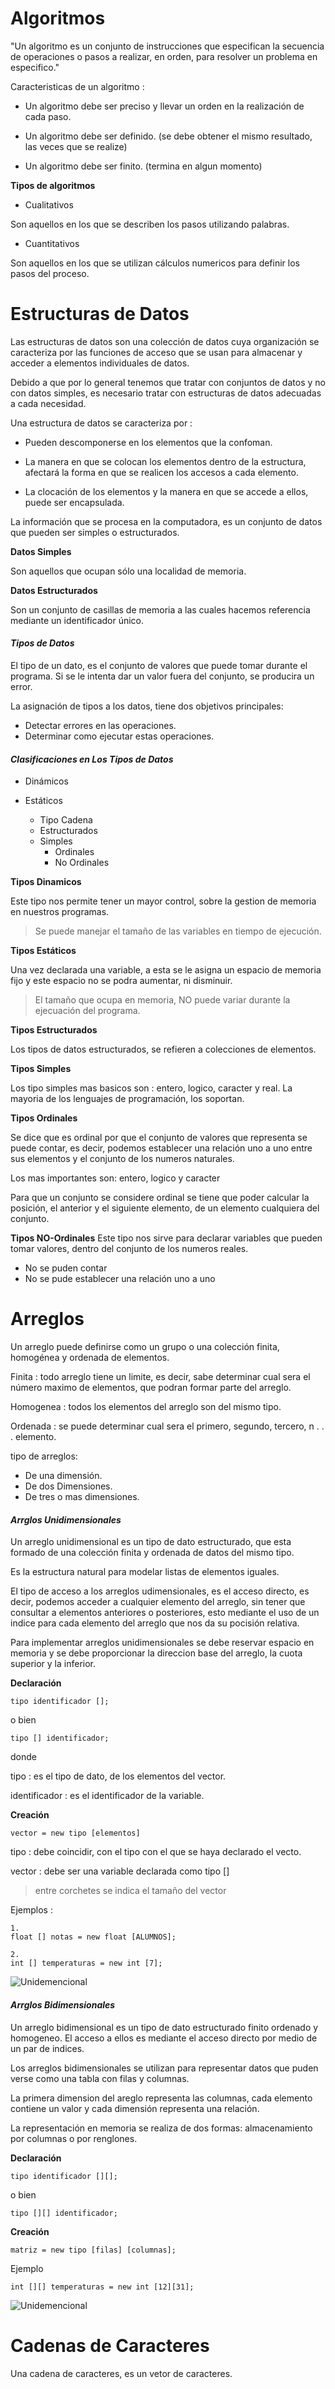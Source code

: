 # Algoritmos #

"Un algoritmo es un conjunto de instrucciones que especifican la secuencia de operaciones o pasos a realizar, en orden, para resolver un problema en especifico."

Caracteristicas de un algoritmo :

* Un algoritmo debe ser preciso y llevar un orden en la realización de cada paso.

* Un algoritmo debe ser definido.
(se debe obtener el mismo resultado, las veces que se realize)
* Un algoritmo debe ser finito. (termina en algun momento)


**Tipos de algoritmos**

* Cualitativos

Son aquellos en los que se describen los pasos utilizando palabras.

* Cuantitativos

Son aquellos en los que se utilizan cálculos numericos para definir los pasos del proceso.

# Estructuras de Datos #

Las estructuras de datos son una colección de datos cuya organización se caracteriza por las funciones de acceso que se usan para almacenar y acceder a elementos individuales de datos.

Debido a que por lo general tenemos que tratar con conjuntos de datos y no con datos simples, es necesario tratar con estructuras de datos adecuadas a cada necesidad.

Una estructura de datos se caracteriza por :

 - Pueden descomponerse en los elementos que la confoman.

*  La manera en que se colocan los elementos dentro de la estructura, afectará la forma en que se realicen los accesos a cada elemento.

* La clocación de los elementos y la manera en que se accede a ellos, puede ser encapsulada.

La información que se procesa en la computadora, es un conjunto de datos que pueden ser simples o estructurados.

 **Datos Simples**

 Son aquellos que ocupan sólo una localidad de memoria.

**Datos Estructurados**

 Son un conjunto de casillas de memoria a las cuales hacemos referencia mediante un identificador único.

#### **_Tipos de Datos_** ####

El tipo de un dato, es el conjunto de valores que puede tomar durante el programa. Si se le intenta dar un valor fuera del conjunto, se producira un error.

La asignación de tipos a los datos, tiene dos objetivos principales:

* Detectar errores en las operaciones.
* Determinar como ejecutar estas operaciones.

####  **_Clasificaciones en Los Tipos de Datos_** ####

* Dinámicos

* Estáticos
	* Tipo Cadena
	* Estructurados
	* Simples
		* Ordinales
		* No Ordinales

**Tipos Dinamicos**

Este tipo nos permite tener un mayor control, sobre la gestion de memoria en nuestros programas.

> Se puede manejar el tamaño de las variables en tiempo de ejecución.

**Tipos Estáticos**

Una vez declarada una variable, a esta se le asigna un espacio de memoria fijo y este espacio no se podra aumentar, ni disminuir.

> El tamaño que ocupa en memoria, NO puede variar durante la ejecuación del programa.

**Tipos Estructurados**

Los tipos de datos estructurados, se refieren a colecciones de elementos.

**Tipos Simples**

Los tipo simples mas basicos son : entero, logico, caracter y real. La mayoria de los lenguajes de programación, los soportan.

**Tipos Ordinales**

Se dice que es ordinal por que el conjunto de valores que representa se puede contar, es decir, podemos establecer una relación uno a uno entre sus elementos y el conjunto de los numeros naturales.

Los mas importantes son: entero, logico y caracter

Para que un conjunto se considere ordinal se tiene que poder calcular la posición, el anterior y el siguiente elemento, de un elemento cualquiera del conjunto.

**Tipos NO-Ordinales**
Este tipo nos sirve para declarar variables que pueden tomar valores, dentro del conjunto de los numeros reales.

 - No se puden contar
 - No se pude establecer una relación uno a uno

# Arreglos #

Un arreglo puede definirse como un grupo o una colección finita, homogénea y ordenada de elementos.

Finita : todo arreglo tiene un limite, es decir, sabe determinar cual sera el número maximo de elementos, que podran formar parte del arreglo.

Homogenea : todos los elementos del arreglo son del mismo tipo.

Ordenada : se puede determinar cual sera el primero, segundo, tercero, n . . . elemento.

tipo de arreglos:

- De una dimensión.
- De dos Dimensiones.
- De tres o mas dimensiones.

####  **_Arrglos Unidimensionales_** ####

Un arreglo unidimensional es un tipo de dato estructurado, que esta formado de una colección finita y ordenada de datos del mismo tipo.

Es la estructura natural para modelar listas de elementos iguales.

El tipo de acceso a los arreglos udimensionales, es el acceso directo, es decir, podemos acceder a cualquier elemento del arreglo, sin tener que consultar a elementos anteriores o posteriores, esto mediante el uso de un indice para cada elemento del arreglo que nos da su pocisión relativa.

Para implementar arreglos unidimensionales se debe reservar espacio en memoria y se debe proporcionar la direccion base del arreglo, la cuota superior y la inferior.

**Declaración**

```Shell
tipo identificador [];
```
o bien
```Shell
tipo [] identificador;
```
donde

tipo : es el tipo de dato, de los elementos del vector.

identificador : es el identificador de la variable.

**Creación**

```Shell
vector = new tipo [elementos]
```
tipo : debe coincidir, con el tipo con el que se haya declarado el vecto.

vector : debe ser una variable declarada como tipo []

> entre corchetes se indica el tamaño del vector

Ejemplos :
```Shell
1.
float [] notas = new float [ALUMNOS];

2.
int [] temperaturas = new int [7];
```
![Unidemencional](Imagenes/arreglo.PNG)

####  **_Arrglos Bidimensionales_** ####

Un arreglo bidimensional es un tipo de dato estructurado finito ordenado y homogeneo. El acceso a ellos es mediante el acceso directo por medio de un par de indices.

Los arreglos bidimensionales se utilizan para representar datos que puden verse como una tabla con filas y columnas.

La primera dimension del areglo representa las columnas, cada elemento contiene un valor y cada dimensión representa una relación.

La representación en memoria se realiza de dos formas: almacenamiento por columnas o por renglones.

**Declaración**
```Shell
tipo identificador [][];
```
o bien

```Shell
tipo [][] identificador;
```
**Creación**

```Shell
matriz = new tipo [filas] [columnas];
```
Ejemplo

```Shell
int [][] temperaturas = new int [12][31];
```
![Unidemencional](Imagenes/matriz.PNG)

# Cadenas de Caracteres #

Una cadena de caracteres, es un vetor de caracteres.
